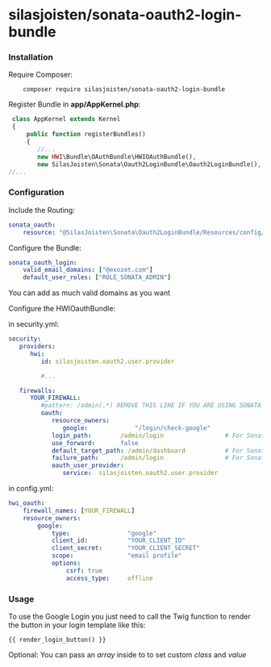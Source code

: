# silasjoisten/sonata-oauth2-login-bundle

### Installation

Require Composer:
```console
    composer require silasjoisten/sonata-oauth2-login-bundle
```

Register Bundle in **app/AppKernel.php**:
```php
 class AppKernel extends Kernel
 {
     public function registerBundles()
     {
        //...
        new HWI\Bundle\OAuthBundle\HWIOAuthBundle(),
        new SilasJoisten\Sonata\Oauth2LoginBundle\Oauth2LoginBundle(),
//...
```

### Configuration

Include the Routing:
```yml
sonata_oauth:
    resource: "@SilasJoisten\Sonata\Oauth2LoginBundle/Resources/config/routing.xml"
```

Configure the Bundle:
```yml
sonata_oauth_login:
    valid_email_domains: ["@exozet.com"]
    default_user_roles: ["ROLE_SONATA_ADMIN"]
```

You can add as much valid domains as you want

Configure the HWIOauthBundle:

in security.yml:
```yml
security:
   providers:
      hwi:
         id: silasjoisten.oauth2.user.provider

         #...

   firewalls:
      YOUR_FIREWALL:
         #pattern: /admin(.*) REMOVE THIS LINE IF YOU ARE USING SONATA ADMIN
         oauth:
            resource_owners:
               google:             "/login/check-google"
            login_path:        /admin/login                 # For Sonata Admin
            use_forward:       false
            default_target_path: /admin/dashboard           # For Sonata Admin
            failure_path:      /admin/login                 # For Sonata Admin
            oauth_user_provider:
               service:  silasjoisten.oauth2.user.provider
```

in config.yml:
```yml
hwi_oauth:
    firewall_names: [YOUR_FIREWALL]
    resource_owners:
        google:
            type:                "google"
            client_id:           "YOUR_CLIENT_ID"
            client_secret:       "YOUR_CLIENT_SECRET"
            scope:               "email profile"
            options:
                csrf: true
                access_type:     offline
```

### Usage

To use the Google Login you just need to call the Twig function to render the button in your login template like this:

```twig
{{ render_login_button() }}
```

Optional: You can pass an *array* inside to to set custom *class* and *value*
